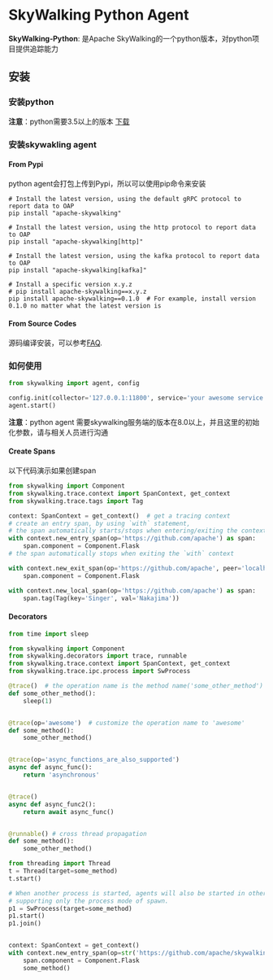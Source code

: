 # SkyWalking Python Agent
**SkyWalking-Python**: 是Apache SkyWalking的一个python版本，对python项目提供追踪能力

## 安装
### 安装python
**注意**：python需要3.5以上的版本 [下载](https://www.python.org/downloads/)

### 安装skywakling agent
#### From Pypi
python agent会打包上传到Pypi，所以可以使用pip命令来安装
```shell
# Install the latest version, using the default gRPC protocol to report data to OAP
pip install "apache-skywalking"

# Install the latest version, using the http protocol to report data to OAP
pip install "apache-skywalking[http]"

# Install the latest version, using the kafka protocol to report data to OAP
pip install "apache-skywalking[kafka]"

# Install a specific version x.y.z
# pip install apache-skywalking==x.y.z
pip install apache-skywalking==0.1.0  # For example, install version 0.1.0 no matter what the latest version is
```

#### From Source Codes
源码编译安装，可以参考[FAQ](https://github.com/apache/skywalking-python/blob/master/docs/FAQ.md#q-how-to-build-from-sources).

### 如何使用

```python
from skywalking import agent, config

config.init(collector='127.0.0.1:11800', service='your awesome service')
agent.start()
```
**注意**：python agent 需要skywalking服务端的版本在8.0以上，并且这里的初始化参数，请与相关人员进行沟通

#### Create Spans

以下代码演示如果创建span

```python
from skywalking import Component
from skywalking.trace.context import SpanContext, get_context
from skywalking.trace.tags import Tag

context: SpanContext = get_context()  # get a tracing context
# create an entry span, by using `with` statement,
# the span automatically starts/stops when entering/exiting the context
with context.new_entry_span(op='https://github.com/apache') as span:
    span.component = Component.Flask
# the span automatically stops when exiting the `with` context

with context.new_exit_span(op='https://github.com/apache', peer='localhost:8080') as span:
    span.component = Component.Flask

with context.new_local_span(op='https://github.com/apache') as span:
    span.tag(Tag(key='Singer', val='Nakajima'))
```

#### Decorators

```python
from time import sleep

from skywalking import Component
from skywalking.decorators import trace, runnable
from skywalking.trace.context import SpanContext, get_context
from skywalking.trace.ipc.process import SwProcess

@trace()  # the operation name is the method name('some_other_method') by default
def some_other_method():
    sleep(1)


@trace(op='awesome')  # customize the operation name to 'awesome'
def some_method():
    some_other_method()


@trace(op='async_functions_are_also_supported')
async def async_func():
    return 'asynchronous'


@trace()
async def async_func2():
    return await async_func()


@runnable() # cross thread propagation
def some_method(): 
    some_other_method()

from threading import Thread 
t = Thread(target=some_method)
t.start()

# When another process is started, agents will also be started in other processes, 
# supporting only the process mode of spawn.
p1 = SwProcess(target=some_method) 
p1.start()
p1.join()


context: SpanContext = get_context()
with context.new_entry_span(op=str('https://github.com/apache/skywalking')) as span:
    span.component = Component.Flask
    some_method()
```

